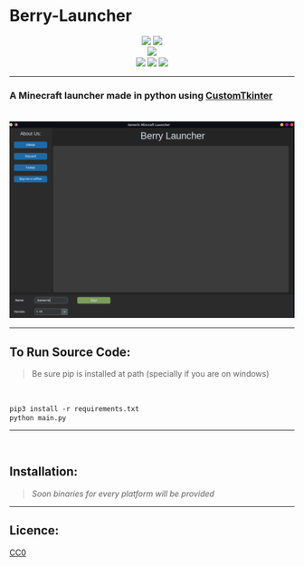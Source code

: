 # Berry-Launcher

<p align='center'>
<img src='https://forthebadge.com/images/badges/built-with-love.svg'> <img src='https://forthebadge.com/images/badges/made-with-python.svg'><br>
<img src='https://img.shields.io/github/license/gamerrio/Berry-Launcher?style=for-the-badge'><br>
<img src='https://img.shields.io/badge/os-windows-green'>
<img src='https://img.shields.io/badge/os-linux-green'>
<img src='https://img.shields.io/badge/os-mac-green'></p>

------
### A Minecraft launcher made in python using [CustomTkinter](https://github.com/TomSchimansky/CustomTkinter)<br><br>
![Screenshot](./Screenshot.png)

------

## **To Run Source Code:**
> Be sure pip is installed at path (specially if you are on windows)
<br>

```
pip3 install -r requirements.txt
python main.py 
```

------
<br>

## **Installation:**
> *Soon binaries for every platform will be provided*
------

## **Licence:**
[CC0](./LICENSE)